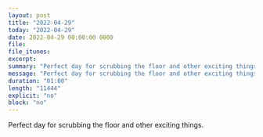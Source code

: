 ```yaml
---
layout: post
title: "2022-04-29"
today: "2022-04-29"
date: 2022-04-29 00:00:00 0000
file:
file_itunes:
excerpt:
summary: "Perfect day for scrubbing the floor and other exciting things."
message: "Perfect day for scrubbing the floor and other exciting things."
duration: "01:00"
length: "11444"
explicit: "no"
block: "no"
---
```

Perfect day for scrubbing the floor and other exciting things.

